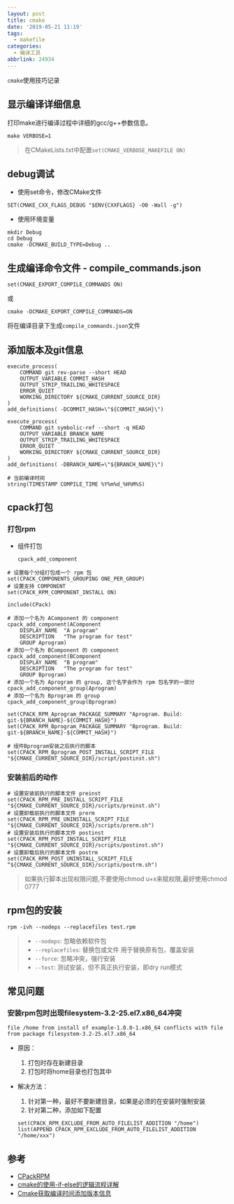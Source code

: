 ```yaml
---
layout: post
title: cmake
date: '2019-05-21 11:19'
tags:
  - makefile
categories:
  - 编译工具
abbrlink: 24934
---
```


`cmake`使用技巧记录

<!--more-->

## 显示编译详细信息

打印make进行编译过程中详细的gcc/g++参数信息。

```
make VERBOSE=1
```
> 在CMakeLists.txt中配置`set(CMAKE_VERBOSE_MAKEFILE ON)`


## debug调试

- 使用set命令，修改CMake文件

```
SET(CMAKE_CXX_FLAGS_DEBUG "$ENV{CXXFLAGS} -O0 -Wall -g")
```

- 使用环境变量

```
mkdir Debug
cd Debug
cmake -DCMAKE_BUILD_TYPE=Debug ..
```

## 生成编译命令文件 - compile_commands.json

```
set(CMAKE_EXPORT_COMPILE_COMMANDS ON)
```
或
```
cmake -DCMAKE_EXPORT_COMPILE_COMMANDS=ON
```
将在编译目录下生成`compile_commands.json`文件

## 添加版本及git信息

```
execute_process(
    COMMAND git rev-parse --short HEAD
    OUTPUT_VARIABLE COMMIT_HASH
    OUTPUT_STRIP_TRAILING_WHITESPACE
    ERROR_QUIET
    WORKING_DIRECTORY ${CMAKE_CURRENT_SOURCE_DIR}
)
add_definitions( -DCOMMIT_HASH=\"${COMMIT_HASH}\")

execute_process(
    COMMAND git symbolic-ref --short -q HEAD
    OUTPUT_VARIABLE BRANCH_NAME
    OUTPUT_STRIP_TRAILING_WHITESPACE
    ERROR_QUIET
    WORKING_DIRECTORY ${CMAKE_CURRENT_SOURCE_DIR}
)
add_definitions( -DBRANCH_NAME=\"${BRANCH_NAME}\")

# 当前编译时间
string(TIMESTAMP COMPILE_TIME %Y%m%d_%H%M%S)
```

## cpack打包

### 打包rpm

- 组件打包
  ```
  cpack_add_component
  ```
```
# 设置每个分组打包成一个 rpm 包
set(CPACK_COMPONENTS_GROUPING ONE_PER_GROUP)
# 设置支持 COMPONENT
set(CPACK_RPM_COMPONENT_INSTALL ON)

include(CPack)

# 添加一个名为 AComponent 的 component
cpack_add_component(AComponent
    DISPLAY_NAME  "A program"
    DESCRIPTION   "The program for test"
    GROUP Aprogram)
# 添加一个名为 BComponent 的 component
cpack_add_component(BComponent
    DISPLAY_NAME  "B program"
    DESCRIPTION   "The program for test"
    GROUP Bprogram)
# 添加一个名为 Aprogram 的 group, 这个名字会作为 rpm 包名字的一部分
cpack_add_component_group(Aprogram)
# 添加一个名为 Bprogram 的 group
cpack_add_component_group(Bprogram)

set(CPACK_RPM_Aprogram_PACKAGE_SUMMARY "Aprogram. Build: git-${BRANCH_NAME}-${COMMIT_HASH}")
set(CPACK_RPM_Bprogram_PACKAGE_SUMMARY "Bprogram. Build: git-${BRANCH_NAME}-${COMMIT_HASH}")

# 组件Bprogram安装之后执行的脚本
set(CPACK_RPM_Bprogram_POST_INSTALL_SCRIPT_FILE "${CMAKE_CURRENT_SOURCE_DIR}/script/postinst.sh")
```

### 安装前后的动作

```
# 设置安装前执行的脚本文件 preinst
set(CPACK_RPM_PRE_INSTALL_SCRIPT_FILE "${CMAKE_CURRENT_SOURCE_DIR}/scripts/preinst.sh")
# 设置卸载前执行的脚本文件 prerm
set(CPACK_RPM_PRE_UNINSTALL_SCRIPT_FILE "${CMAKE_CURRENT_SOURCE_DIR}/scripts/prerm.sh")
# 设置安装后执行的脚本文件 postinst
set(CPACK_RPM_POST_INSTALL_SCRIPT_FILE "${CMAKE_CURRENT_SOURCE_DIR}/scripts/postinst.sh")
# 设置卸载后执行的脚本文件 postrm
set(CPACK_RPM_POST_UNINSTALL_SCRIPT_FILE “${CMAKE_CURRENT_SOURCE_DIR}/scripts/postrm.sh")
```
> 如果执行脚本出现权限问题,不要使用chmod u+x来赋权限,最好使用chmod 0777

## rpm包的安装

```
rpm -ivh --nodeps --replacefiles test.rpm
```
> - `--nodeps`: 忽略依赖软件包
> - `--replacefiles`: 替换包或文件 用于替换原有包，覆盖安装
> - `--force`: 忽略冲突，强行安装
> - `--test`: 测试安装，但不真正执行安装，即dry run模式

## 常见问题

### 安装rpm包时出现filesystem-3.2-25.el7.x86_64冲突

```
file /home from install of example-1.0.0-1.x86_64 conflicts with file from package filesystem-3.2-25.el7.x86_64
```
- 原因：
  1. 打包时存在新建目录
  2. 打包时将home目录也打包其中

- 解决方法：
  1. 针对第一种，最好不要新建目录，如果是必须的在安装时强制安装
  2. 针对第二种，添加如下配置
  ```
  set(CPACK_RPM_EXCLUDE_FROM_AUTO_FILELIST_ADDITION "/home")
  list(APPEND CPACK_RPM_EXCLUDE_FROM_AUTO_FILELIST_ADDITION "/home/xxx")
  ```

## 参考

- [CPackRPM](https://www.w3cschool.cn/doc_cmake_3_8/cmake_3_8-module-cpackrpm.html)
- [cmake的使用-if-else的逻辑流程详解](https://blog.csdn.net/andrewgithub/article/details/108249065)
- [Cmake获取编译时间添加版本信息](https://blog.csdn.net/JCYAO_/article/details/115179015)
